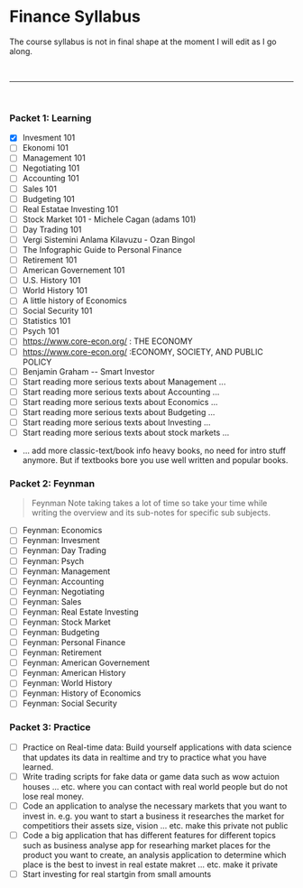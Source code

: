 # Finance Syllabus

The course syllabus is not in final shape at the moment I will edit as I go along.

<br>

---

<br>

### Packet 1: Learning

- [x] Invesment 101 
- [ ] Ekonomi 101 
- [ ] Management 101 
- [ ] Negotiating 101 
- [ ] Accounting 101 
- [ ] Sales 101
- [ ] Budgeting 101 
- [ ] Real Estatae Investing 101 
- [ ] Stock Market 101 - Michele Cagan (adams 101)
- [ ] Day Trading 101 
- [ ] Vergi Sistemini Anlama Kilavuzu - Ozan Bingol
- [ ] The Infographic Guide to Personal Finance 
- [ ] Retirement 101
- [ ] American Governement 101
- [ ] U.S. History 101
- [ ] World History 101
- [ ] A little history of Economics
- [ ] Social Security 101
- [ ] Statistics 101 
- [ ] Psych 101 
- [ ] https://www.core-econ.org/ : THE ECONOMY
- [ ] https://www.core-econ.org/ :ECONOMY, SOCIETY, AND PUBLIC POLICY
- [ ] Benjamin Graham -- Smart Investor
- [ ] Start reading more serious texts about Management  ...
- [ ] Start reading more serious texts about Accounting ...
- [ ] Start reading more serious texts about Economics ...
- [ ] Start reading more serious texts about Budgeting ...
- [ ] Start reading more serious texts about Investing ...
- [ ] Start reading more serious texts about stock markets ...
- ... add more classic-text/book info heavy books, no need for intro stuff anymore. But if textbooks bore you use well written and popular books.

### Packet 2: Feynman 

> Feynman Note taking takes a lot of time so take your time while writing the overview and its sub-notes for specific sub subjects.

- [ ] Feynman: Economics
- [ ] Feynman: Invesment
- [ ] Feynman: Day Trading
- [ ] Feynman: Psych
- [ ] Feynman: Management
- [ ] Feynman: Accounting
- [ ] Feynman: Negotiating
- [ ] Feynman: Sales
- [ ] Feynman: Real Estate Investing
- [ ] Feynman: Stock Market
- [ ] Feynman: Budgeting
- [ ] Feynman: Personal Finance
- [ ] Feynman: Retirement
- [ ] Feynman: American Governement
- [ ] Feynman: American History
- [ ] Feynman: World History
- [ ] Feynman: History of Economics
- [ ] Feynman: Social Security

### Packet 3: Practice

- [ ]  Practice on Real-time data: Build yourself applications with data science that updates its data in realtime and try to practice what you have learned.
- [ ] Write trading scripts for fake data or game data such as wow actuion houses ... etc. where you can contact with real world people but do not lose real money.
- [ ] Code an application to analyse the necessary markets that you want to invest in. e.g. you want to start a business it researches the market for competitiors their assets size, vision ... etc. make this private not public
- [ ] Code a big application that has different features for different topics such as business analyse app for researhing market places for the product you want to create, an analysis application to determine which place is the best to invest in real estate makret ... etc. make it private
- [ ] Start investing for real startgin from small amounts
